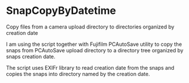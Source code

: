 SnapCopyByDatetime
==================

Copy files from a camera upload directory to directories organized by creation date

I am using the script together with Fujifilm PCAutoSave utility to copy the snaps from PCAutoSave upload directory to a directory tree organized by snaps creation date.

The script uses EXIFr library to read creation date from the snaps and copies the snaps into directory named by the creation date.








